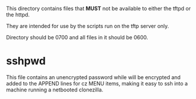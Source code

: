 This directory contains files that **MUST** not be available to either
the tftpd or the httpd.

They are intended for use by the scripts run on the tftp server
only.

Directory should be 0700 and all files in it should be 0600.

# sshpwd 

This file contains an unencrypted password while will be encrypted and
added to the APPEND lines for cz MENU items, making it easy to ssh into
a machine running a netbooted clonezilla.

